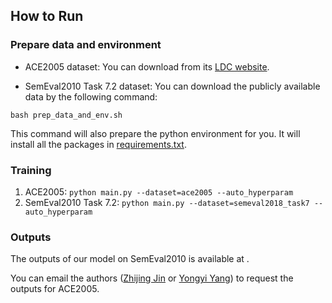 ## How to Run

### Prepare data and environment
- ACE2005 dataset: You can download from its [LDC website](https://catalog.ldc.upenn.edu/LDC2006T06).

- SemEval2010 Task 7.2 dataset: You can download the publicly available data by the following command:
```
bash prep_data_and_env.sh
```
This command will also prepare the python environment for you. It will install all the packages in [requirements.txt](requirements.txt).

### Training

1. ACE2005:
`python main.py --dataset=ace2005 --auto_hyperparam`
2. SemEval2010 Task 7.2:
`python main.py --dataset=semeval2018_task7 --auto_hyperparam`

### Outputs

The outputs of our model on SemEval2010 is available at .

You can email the authors ([Zhijing Jin](zhijing.jin@connect.hku.hk) or [Yongyi Yang](mailto:17300240038@fudan.edu.cn)) to request the outputs for ACE2005.
